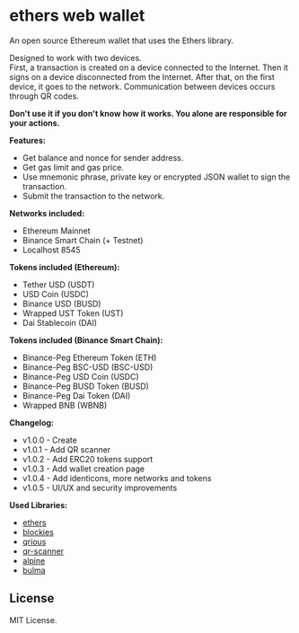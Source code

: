 ethers web wallet
=================

An open source Ethereum wallet that uses the Ethers library.  

Designed to work with two devices.  
First, a transaction is created on a device connected to the Internet. Then it signs on a device disconnected from the Internet. After that, on the first device, it goes to the network. Communication between devices occurs through QR codes.  

**Don't use it if you don't know how it works. You alone are responsible for your actions.**  

**Features:**

- Get balance and nonce for sender address.
- Get gas limit and gas price.
- Use mnemonic phrase, private key or encrypted JSON wallet to sign the transaction.
- Submit the transaction to the network.

**Networks included:**

- Ethereum Mainnet
- Binance Smart Chain (+ Testnet)
- Localhost 8545

**Tokens included (Ethereum):**

- Tether USD (USDT)
- USD Coin (USDC)
- Binance USD (BUSD)
- Wrapped UST Token (UST)
- Dai Stablecoin (DAI)

**Tokens included (Binance Smart Chain):**

- Binance-Peg Ethereum Token (ETH)
- Binance-Peg BSC-USD (BSC-USD)
- Binance-Peg USD Coin (USDC)
- Binance-Peg BUSD Token (BUSD)
- Binance-Peg Dai Token (DAI)
- Wrapped BNB (WBNB)

**Changelog:**

- v1.0.0 - Create
- v1.0.1 - Add QR scanner
- v1.0.2 - Add ERC20 tokens support
- v1.0.3 - Add wallet creation page
- v1.0.4 - Add identicons, more networks and tokens
- v1.0.5 - UI/UX and security improvements

**Used Libraries:**

- [ethers](https://github.com/ethers-io/ethers.js)
- [blockies](https://github.com/ethereum/blockies)
- [qrious](https://github.com/neocotic/qrious)
- [qr-scanner](https://github.com/nimiq/qr-scanner)
- [alpine](https://github.com/alpinejs/alpine)
- [bulma](https://github.com/jgthms/bulma)

License
-------

MIT License.
